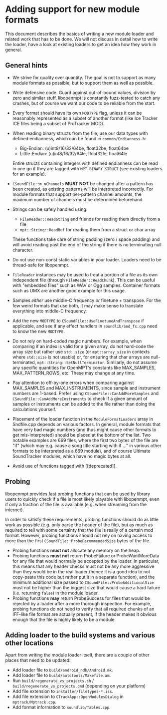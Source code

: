 Adding support for new module formats
=====================================

This document describes the basics of writing a new module loader and related
work that has to be done. We will not discuss in detail how to write the loader,
have a look at existing loaders to get an idea how they work in general.

General hints
-------------
* We strive for quality over quantity. The goal is not to support as many module
  formats as possible, but to support them as well as possible. 
* Write defensive code. Guard against out-of-bound values, division by zero and
  similar stuff. libopenmpt is constantly fuzz-tested to catch any crashes, but
  of course we want our code to be reliable from the start.
* Every format should have its own `MODTYPE` flag, unless it can be reasonably
  represented as a subset of another format (like Ice Tracker ICE files being
  a subset of ProTracker MOD).
* When reading binary structs from the file, use our data types with defined
  endianness, which can be found in `common/Endianness.h`:
  * Big-Endian: (u)int8/16/32/64be, float32be, float64be
  * Little-Endian: (u)int8/16/32/64le, float32le, float64le

  Entire structs containing integers with defined endianness can be read in one
  go if they are tagged with `MPT_BINARY_STRUCT` (see existing loaders for an
  example).
* `CSoundFile::m_nChannels` **MUST NOT** be changed after a pattern has been
  created, as existing patterns will be interpreted incorrectly. For module
  formats that support per-pattern channel amounts, the maximum number of
  channels must be determined beforehand.
* Strings can be safely handled using:
  * `FileReader::ReadString` and friends for reading them directly from a file
  * `mpt::String::ReadBuf` for reading them from a struct or char array

  These functions take care of string padding (zero / space padding) and will
  avoid reading past the end of the string if there is no terminating null
  character.
* Do not use non-const static variables in your loader. Loaders need to be
  thread-safe for libopenmpt.
* `FileReader` instances may be used to treat a portion of a file as its own
  independent file (through `FileReader::ReadChunk`). This can be useful with
  "embedded files" such as WAV or Ogg samples. Container formats such as UMX
  are another good example for this usage.
* Samples *either* use middle-C frequency *or* finetune + transpose. For the few
  weird formats that use both, it may make sense to translate everything into
  middle-C frequency.
* Add the new `MODTYPE` to `CSoundFile::UseFinetuneAndTranspose` if applicable,
  and see if any effect handlers in `soundlib/Snd_fx.cpp` need to know the new
  `MODTYPE`.
* Do not rely on hard-coded magic numbers. For example, when comparing if an
  index is valid for a given array, do not hard-code the array size but rather
  use `std::size` (or `mpt::array_size` in contexts where `std::size` is not
  usable) or, for ensuring that char arrays are null-terminated,
  `mpt::String::SetNullTerminator`. Similarly, do not assume any specific
  quantities for OpenMPT's constants like MAX_SAMPLES, MAX_PATTERN_ROWS, etc.
  These may change at any time.
* Pay attention to off-by-one errors when comparing against MAX_SAMPLES and
  MAX_INSTRUMENTS, since sample and instrument numbers are 1-based. Prefer using
  `CSoundFile::CanAddMoreSamples` and `CSoundFile::CanAddMoreInstruments` to
  check if a given amount of samples or instruments can be added to the file
  rather than doing the calculations yourself.
* Placement of the loader function in the `ModuleFormatLoaders` array in
  Sndfile.cpp depends on various factors. In general, module formats that have
  very bad magic numbers (and thus might cause other formats to get
  mis-interpreted) should be placed at the bottom of the list. Two notable
  examples are 669 files, where the first two bytes of the file are "if"
  (which may e.g. cause a song title starting with if ..." in various other
  formats to be interpreted as a 669 module), and of course
  Ultimate SoundTracker modules, which have no magic bytes at all.
* Avoid use of functions tagged with [[deprecated]].

Probing
-------
libopenmpt provides fast probing functions that can be used by library users
to quickly check if a file is most likely playable with libopenmpt, even if only
a fraction of the file is available (e.g. when streaming from the internet).

In order to satisfy these requirements, probing functions should do as little
work as possible (e.g. only parse the header of the file), but as much as
required to tell with some certainty that the file is really of a certain mod
format. However, probing functions should not rely on having access to more than
the first `CSoundFile::ProbeRecommendedSize` bytes of the file.

* Probing functions **must not** allocate any memory on the heap.
* Probing functions **must not** return ProbeFailure or ProbeWantMoreData for
  any file that would normally be accepted by the loader. In particular, this
  means that any header checks must not be any more aggressive than they would
  be in the real loader (hence it is a good idea to not copy-paste this code but
  rather put it in a separate function), and the minimum additional size passed
  to `CSoundFile::ProbeAdditionalSize` must not be higher than the biggest size
  that would cause a hard failure (i.e. returning `false`) in the module loader.
* Probing functions **may** return ProbeSuccess for files that would be rejected
  by a loader after a more thorough inspection. For example, probing functions
  do not need to verify that all required chunks of an IFF-like file format are
  actually present, if the header makes it obvious enough that the file is
  highly likely to be a module.

Adding loader to the build systems and various other locations
--------------------------------------------------------------
Apart from writing the module loader itself, there are a couple of other places
that need to be updated:
* Add loader file to `build/android_ndk/Android.mk`.
* Add loader file to `build/autotools/Makefile.am`.
* Run `build/regenerate_vs_projects.sh` / `build/regenerate_vs_projects.cmd`
  (depending on your platform)
* Add file extension to `installer/filetypes-*.iss`.
* Add file extension to `CTrackApp::OpenModulesDialog` in `mptrack/Mptrack.cpp`.
* Add format information to `soundlib/Tables.cpp`.
